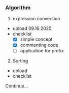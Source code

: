 ### Algorithm

1. expression conversion
  - upload 09.16.2020
  - checklist
    - [x] simple concept
    - [X] commenting code
    - [ ] application for prefix

2. Sorting
  - upload
  - checklist
  
Continue...
